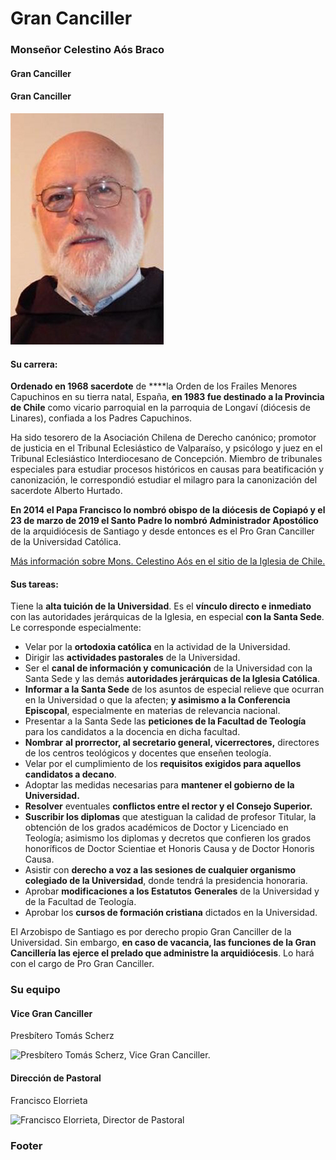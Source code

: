 # Gran Canciller

### Monseñor Celestino Aós Braco

#### Gran Canciller

####   Gran Canciller

![Monse&#xF1;or Celestino A&#xF3;s, Pro Gran Canciller.](../../../.gitbook/assets/celestino_aos.jpg)

#### Su carrera:

**Ordenado en 1968 sacerdote** de ****la Orden de los Frailes Menores Capuchinos en su tierra natal, España, **en 1983 fue destinado a la Provincia de Chile** como vicario parroquial en la parroquia de Longaví \(diócesis de Linares\), confiada a los Padres Capuchinos.

Ha sido tesorero de la Asociación Chilena de Derecho canónico; promotor de justicia en el Tribunal Eclesiástico de Valparaíso, y psicólogo y juez en el Tribunal Eclesiástico Interdiocesano de Concepción. Miembro de tribunales especiales para estudiar procesos históricos en causas para beatificación y canonización, le correspondió estudiar el milagro para la canonización del sacerdote Alberto Hurtado.

**En 2014 el Papa Francisco lo nombró obispo de la diócesis de Copiapó y el 23 de marzo de 2019 el Santo Padre lo nombró Administrador Apostólico** de la arquidiócesis de Santiago y desde entonces es el Pro Gran Canciller de la Universidad Católica. 

[Más información sobre Mons. Celestino Aós en el sitio de la Iglesia de Chile.](http://iglesia.cl/diocesis_detalle.php?diocesis=12)

#### Sus tareas:

Tiene la **alta tuición de la Universidad**. Es el **vínculo directo e inmediato** con las autoridades jerárquicas de la Iglesia, en especial **con la Santa Sede**. Le corresponde especialmente:

* Velar por la **ortodoxia católica** en la actividad de la Universidad.
* Dirigir las **actividades pastorales** de la Universidad.
* Ser el **canal de información y comunicación** de la Universidad con la Santa Sede y las demás **autoridades jerárquicas de la Iglesia Católica**.
* **Informar a la Santa Sede** de los asuntos de especial relieve que ocurran en la Universidad o que la afecten; **y asimismo a la Conferencia Episcopal**, especialmente en materias de relevancia nacional.
* Presentar a la Santa Sede las **peticiones de la Facultad de Teología** para los candidatos a la docencia en dicha facultad.
* **Nombrar** **al prorrector, al secretario general, vicerrectores,** directores de los centros teológicos y docentes que enseñen teología.
* Velar por el cumplimiento de los **requisitos exigidos para aquellos candidatos a decano**.
* Adoptar las medidas necesarias para **mantener el gobierno de la Universidad.**
* **Resolver** eventuales **conflictos entre el rector y el Consejo Superior.**
* **Suscribir los diplomas** que atestiguan la calidad de profesor Titular, la obtención de los grados académicos de Doctor y Licenciado en Teología; asimismo los diplomas y decretos que confieren los grados honoríficos de Doctor Scientiae et Honoris Causa y de Doctor Honoris Causa.
* Asistir con **derecho a voz a las sesiones de cualquier organismo colegiado de la Universidad**, donde tendrá la presidencia honoraria.
* Aprobar **modificaciones a los Estatutos** **Generales** de la Universidad y de la Facultad de Teología.
* Aprobar los **cursos de formación cristiana** dictados en la Universidad.

El Arzobispo de Santiago es por derecho propio Gran Canciller de la Universidad. Sin embargo, **en caso de vacancia, las funciones de la Gran Cancillería las ejerce el prelado que administre la arquidiócesis**. Lo hará con el cargo de Pro Gran Canciller.

### Su equipo

#### Vice Gran Canciller

Presbítero Tomás Scherz

![Presb&#xED;tero Tom&#xE1;s Scherz, Vice Gran Canciller.](../../../.gitbook/assets/_mg_3609.jpg)

#### Dirección de Pastoral

Francisco Elorrieta

![Francisco Elorrieta, Director de Pastoral](../../../.gitbook/assets/img_7423.JPG)



### Footer



